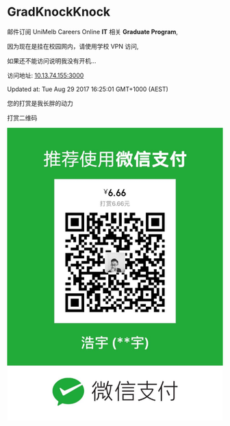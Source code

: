 # GradKnockKnock
邮件订阅 UniMelb Careers Online __IT__ 相关 __Graduate Program__, 

因为现在是挂在校园网内，请使用学校 VPN 访问,

如果还不能访问说明我没有开机...

访问地址: [10.13.74.155:3000](http://10.13.74.155:3000)

Updated at: Tue Aug 29 2017 16:25:01 GMT+1000 (AEST)

您的打赏是我长胖的动力

打赏二维码

![QR](public/QR.png)
